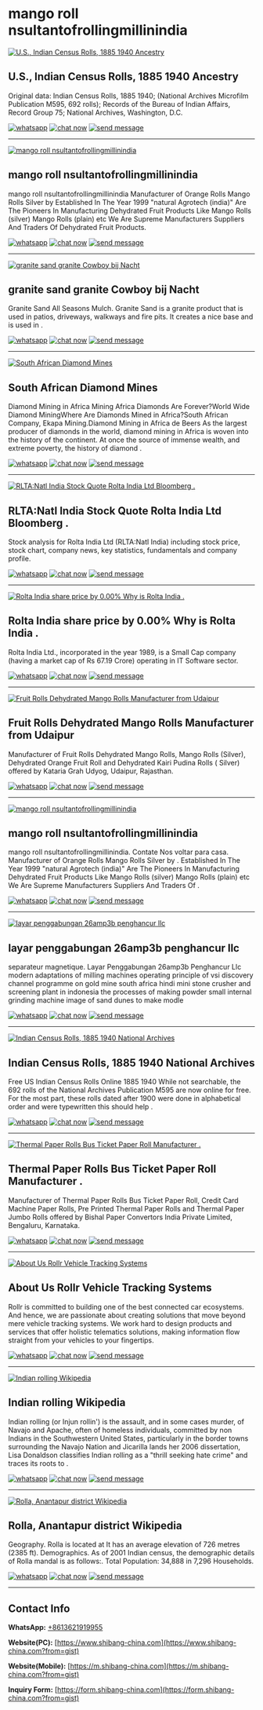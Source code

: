 # mango roll nsultantofrollingmillinindia
<a href="https://m.shibang-china.com/product/?from=gist" target="_blank">![U.S., Indian Census Rolls, 1885 1940 Ancestry](http://static.shibang-china.com/all-800x300/264.jpg)</a>

## U.S., Indian Census Rolls, 1885 1940 Ancestry
Original data: Indian Census Rolls, 1885 1940; (National Archives Microfilm Publication M595, 692 rolls); Records of the Bureau of Indian Affairs, Record Group 75; National Archives, Washington, D.C.

<a href="https://whatsapp.shibangsoft.com/WhatsApp.php" target="_blank" title="WhatsApp">![whatsapp](http://static.shibang-china.com/icon/whatsapp.png)</a> <a href="https://m.shibang-china.com/contact_us.html?from=gist" target="_blank" title="Chat with us">![chat now](http://static.shibang-china.com/icon/chat.png)</a> <a href="https://form.shibang-china.com/?from=gist" target="_blank" title="send message">![send message](http://static.shibang-china.com/icon/message.png)</a>

---
<a href="https://m.shibang-china.com/product/?from=gist" target="_blank">![mango roll nsultantofrollingmillinindia](http://static.shibang-china.com/all-800x300/703.jpg)</a>

## mango roll nsultantofrollingmillinindia
mango roll nsultantofrollingmillinindia Manufacturer of Orange Rolls Mango Rolls Silver by Established In The Year 1999 "natural Agrotech (india)" Are The Pioneers In Manufacturing Dehydrated Fruit Products Like Mango Rolls (silver) Mango Rolls (plain) etc We Are Supreme Manufacturers Suppliers And Traders Of Dehydrated Fruit Products.

<a href="https://whatsapp.shibangsoft.com/WhatsApp.php" target="_blank" title="WhatsApp">![whatsapp](http://static.shibang-china.com/icon/whatsapp.png)</a> <a href="https://m.shibang-china.com/contact_us.html?from=gist" target="_blank" title="Chat with us">![chat now](http://static.shibang-china.com/icon/chat.png)</a> <a href="https://form.shibang-china.com/?from=gist" target="_blank" title="send message">![send message](http://static.shibang-china.com/icon/message.png)</a>

---
<a href="https://m.shibang-china.com/product/?from=gist" target="_blank">![granite sand granite Cowboy bij Nacht](http://static.shibang-china.com/all-800x300/420.jpg)</a>

## granite sand granite Cowboy bij Nacht
Granite Sand All Seasons Mulch. Granite Sand is a granite product that is used in patios, driveways, walkways and fire pits. It creates a nice base and is used in .

<a href="https://whatsapp.shibangsoft.com/WhatsApp.php" target="_blank" title="WhatsApp">![whatsapp](http://static.shibang-china.com/icon/whatsapp.png)</a> <a href="https://m.shibang-china.com/contact_us.html?from=gist" target="_blank" title="Chat with us">![chat now](http://static.shibang-china.com/icon/chat.png)</a> <a href="https://form.shibang-china.com/?from=gist" target="_blank" title="send message">![send message](http://static.shibang-china.com/icon/message.png)</a>

---
<a href="https://m.shibang-china.com/product/?from=gist" target="_blank">![South African Diamond Mines](http://static.shibang-china.com/all-800x300/124.jpg)</a>

## South African Diamond Mines
Diamond Mining in Africa Mining Africa Diamonds Are Forever?World Wide Diamond MiningWhere Are Diamonds Mined in Africa?South African Company, Ekapa Mining.Diamond Mining in Africa de Beers As the largest producer of diamonds in the world, diamond mining in Africa is woven into the history of the continent. At once the source of immense wealth, and extreme poverty, the history of diamond .

<a href="https://whatsapp.shibangsoft.com/WhatsApp.php" target="_blank" title="WhatsApp">![whatsapp](http://static.shibang-china.com/icon/whatsapp.png)</a> <a href="https://m.shibang-china.com/contact_us.html?from=gist" target="_blank" title="Chat with us">![chat now](http://static.shibang-china.com/icon/chat.png)</a> <a href="https://form.shibang-china.com/?from=gist" target="_blank" title="send message">![send message](http://static.shibang-china.com/icon/message.png)</a>

---
<a href="https://m.shibang-china.com/product/?from=gist" target="_blank">![RLTA:Natl India Stock Quote Rolta India Ltd Bloomberg .](http://static.shibang-china.com/all-800x300/1492.jpg)</a>

## RLTA:Natl India Stock Quote Rolta India Ltd Bloomberg .
Stock analysis for Rolta India Ltd (RLTA:Natl India) including stock price, stock chart, company news, key statistics, fundamentals and company profile.

<a href="https://whatsapp.shibangsoft.com/WhatsApp.php" target="_blank" title="WhatsApp">![whatsapp](http://static.shibang-china.com/icon/whatsapp.png)</a> <a href="https://m.shibang-china.com/contact_us.html?from=gist" target="_blank" title="Chat with us">![chat now](http://static.shibang-china.com/icon/chat.png)</a> <a href="https://form.shibang-china.com/?from=gist" target="_blank" title="send message">![send message](http://static.shibang-china.com/icon/message.png)</a>

---
<a href="https://m.shibang-china.com/product/?from=gist" target="_blank">![Rolta India share price by 0.00% Why is Rolta India .](http://static.shibang-china.com/all-800x300/815.jpg)</a>

## Rolta India share price by 0.00% Why is Rolta India .
Rolta India Ltd., incorporated in the year 1989, is a Small Cap company (having a market cap of Rs 67.19 Crore) operating in IT Software sector.

<a href="https://whatsapp.shibangsoft.com/WhatsApp.php" target="_blank" title="WhatsApp">![whatsapp](http://static.shibang-china.com/icon/whatsapp.png)</a> <a href="https://m.shibang-china.com/contact_us.html?from=gist" target="_blank" title="Chat with us">![chat now](http://static.shibang-china.com/icon/chat.png)</a> <a href="https://form.shibang-china.com/?from=gist" target="_blank" title="send message">![send message](http://static.shibang-china.com/icon/message.png)</a>

---
<a href="https://m.shibang-china.com/product/?from=gist" target="_blank">![Fruit Rolls Dehydrated Mango Rolls Manufacturer from Udaipur](http://static.shibang-china.com/all-800x300/760.jpg)</a>

## Fruit Rolls Dehydrated Mango Rolls Manufacturer from Udaipur
Manufacturer of Fruit Rolls Dehydrated Mango Rolls, Mango Rolls (Silver), Dehydrated Orange Fruit Roll and Dehydrated Kairi Pudina Rolls ( Silver) offered by Kataria Grah Udyog, Udaipur, Rajasthan.

<a href="https://whatsapp.shibangsoft.com/WhatsApp.php" target="_blank" title="WhatsApp">![whatsapp](http://static.shibang-china.com/icon/whatsapp.png)</a> <a href="https://m.shibang-china.com/contact_us.html?from=gist" target="_blank" title="Chat with us">![chat now](http://static.shibang-china.com/icon/chat.png)</a> <a href="https://form.shibang-china.com/?from=gist" target="_blank" title="send message">![send message](http://static.shibang-china.com/icon/message.png)</a>

---
<a href="https://m.shibang-china.com/product/?from=gist" target="_blank">![mango roll nsultantofrollingmillinindia](http://static.shibang-china.com/all-800x300/493.jpg)</a>

## mango roll nsultantofrollingmillinindia
mango roll nsultantofrollingmillinindia. Contate Nos voltar para casa. Manufacturer of Orange Rolls Mango Rolls Silver by . Established In The Year 1999 "natural Agrotech (india)" Are The Pioneers In Manufacturing Dehydrated Fruit Products Like Mango Rolls (silver) Mango Rolls (plain) etc We Are Supreme Manufacturers Suppliers And Traders Of .

<a href="https://whatsapp.shibangsoft.com/WhatsApp.php" target="_blank" title="WhatsApp">![whatsapp](http://static.shibang-china.com/icon/whatsapp.png)</a> <a href="https://m.shibang-china.com/contact_us.html?from=gist" target="_blank" title="Chat with us">![chat now](http://static.shibang-china.com/icon/chat.png)</a> <a href="https://form.shibang-china.com/?from=gist" target="_blank" title="send message">![send message](http://static.shibang-china.com/icon/message.png)</a>

---
<a href="https://m.shibang-china.com/product/?from=gist" target="_blank">![layar penggabungan 26amp3b penghancur llc](http://static.shibang-china.com/all-800x300/116.jpg)</a>

## layar penggabungan 26amp3b penghancur llc
separateur magnetique. Layar Penggabungan 26amp3b Penghancur Llc modern adaptations of milling machines operating principle of vsi discovery channel programme on gold mine south africa hindi mini stone crusher and screening plant in indonesia the processes of making powder small internal grinding machine image of sand dunes to make modle

<a href="https://whatsapp.shibangsoft.com/WhatsApp.php" target="_blank" title="WhatsApp">![whatsapp](http://static.shibang-china.com/icon/whatsapp.png)</a> <a href="https://m.shibang-china.com/contact_us.html?from=gist" target="_blank" title="Chat with us">![chat now](http://static.shibang-china.com/icon/chat.png)</a> <a href="https://form.shibang-china.com/?from=gist" target="_blank" title="send message">![send message](http://static.shibang-china.com/icon/message.png)</a>

---
<a href="https://m.shibang-china.com/product/?from=gist" target="_blank">![Indian Census Rolls, 1885 1940 National Archives](http://static.shibang-china.com/all-800x300/1315.jpg)</a>

## Indian Census Rolls, 1885 1940 National Archives
Free US Indian Census Rolls Online 1885 1940 While not searchable, the 692 rolls of the National Archives Publication M595 are now online for free. For the most part, these rolls dated after 1900 were done in alphabetical order and were typewritten this should help .

<a href="https://whatsapp.shibangsoft.com/WhatsApp.php" target="_blank" title="WhatsApp">![whatsapp](http://static.shibang-china.com/icon/whatsapp.png)</a> <a href="https://m.shibang-china.com/contact_us.html?from=gist" target="_blank" title="Chat with us">![chat now](http://static.shibang-china.com/icon/chat.png)</a> <a href="https://form.shibang-china.com/?from=gist" target="_blank" title="send message">![send message](http://static.shibang-china.com/icon/message.png)</a>

---
<a href="https://m.shibang-china.com/product/?from=gist" target="_blank">![Thermal Paper Rolls Bus Ticket Paper Roll Manufacturer .](http://static.shibang-china.com/all-800x300/1443.jpg)</a>

## Thermal Paper Rolls Bus Ticket Paper Roll Manufacturer .
Manufacturer of Thermal Paper Rolls Bus Ticket Paper Roll, Credit Card Machine Paper Rolls, Pre Printed Thermal Paper Rolls and Thermal Paper Jumbo Rolls offered by Bishal Paper Convertors India Private Limited, Bengaluru, Karnataka.

<a href="https://whatsapp.shibangsoft.com/WhatsApp.php" target="_blank" title="WhatsApp">![whatsapp](http://static.shibang-china.com/icon/whatsapp.png)</a> <a href="https://m.shibang-china.com/contact_us.html?from=gist" target="_blank" title="Chat with us">![chat now](http://static.shibang-china.com/icon/chat.png)</a> <a href="https://form.shibang-china.com/?from=gist" target="_blank" title="send message">![send message](http://static.shibang-china.com/icon/message.png)</a>

---
<a href="https://m.shibang-china.com/product/?from=gist" target="_blank">![About Us Rollr Vehicle Tracking Systems](http://static.shibang-china.com/all-800x300/134.jpg)</a>

## About Us Rollr Vehicle Tracking Systems
Rollr is committed to building one of the best connected car ecosystems. And hence, we are passionate about creating solutions that move beyond mere vehicle tracking systems. We work hard to design products and services that offer holistic telematics solutions, making information flow straight from your vehicles to your fingertips.

<a href="https://whatsapp.shibangsoft.com/WhatsApp.php" target="_blank" title="WhatsApp">![whatsapp](http://static.shibang-china.com/icon/whatsapp.png)</a> <a href="https://m.shibang-china.com/contact_us.html?from=gist" target="_blank" title="Chat with us">![chat now](http://static.shibang-china.com/icon/chat.png)</a> <a href="https://form.shibang-china.com/?from=gist" target="_blank" title="send message">![send message](http://static.shibang-china.com/icon/message.png)</a>

---
<a href="https://m.shibang-china.com/product/?from=gist" target="_blank">![Indian rolling Wikipedia](http://static.shibang-china.com/all-800x300/1313.jpg)</a>

## Indian rolling Wikipedia
Indian rolling (or Injun rollin') is the assault, and in some cases murder, of Navajo and Apache, often of homeless individuals, committed by non Indians in the Southwestern United States, particularly in the border towns surrounding the Navajo Nation and Jicarilla lands her 2006 dissertation, Lisa Donaldson classifies Indian rolling as a "thrill seeking hate crime" and traces its roots to .

<a href="https://whatsapp.shibangsoft.com/WhatsApp.php" target="_blank" title="WhatsApp">![whatsapp](http://static.shibang-china.com/icon/whatsapp.png)</a> <a href="https://m.shibang-china.com/contact_us.html?from=gist" target="_blank" title="Chat with us">![chat now](http://static.shibang-china.com/icon/chat.png)</a> <a href="https://form.shibang-china.com/?from=gist" target="_blank" title="send message">![send message](http://static.shibang-china.com/icon/message.png)</a>

---
<a href="https://m.shibang-china.com/product/?from=gist" target="_blank">![Rolla, Anantapur district Wikipedia](http://static.shibang-china.com/all-800x300/686.jpg)</a>

## Rolla, Anantapur district Wikipedia
Geography. Rolla is located at It has an average elevation of 726 metres (2385 ft). Demographics. As of 2001 Indian census, the demographic details of Rolla mandal is as follows:. Total Population: 34,888 in 7,296 Households.

<a href="https://whatsapp.shibangsoft.com/WhatsApp.php" target="_blank" title="WhatsApp">![whatsapp](http://static.shibang-china.com/icon/whatsapp.png)</a> <a href="https://m.shibang-china.com/contact_us.html?from=gist" target="_blank" title="Chat with us">![chat now](http://static.shibang-china.com/icon/chat.png)</a> <a href="https://form.shibang-china.com/?from=gist" target="_blank" title="send message">![send message](http://static.shibang-china.com/icon/message.png)</a>

---
## Contact Info
**WhatsApp:**  [+8613621919955](https://whatsapp.shibangsoft.com/WhatsApp.php)

**Website(PC):** [https://www.shibang-china.com](https://www.shibang-china.com?from=gist)

**Website(Mobile):** [https://m.shibang-china.com](https://m.shibang-china.com?from=gist)

**Inquiry Form:** [https://form.shibang-china.com](https://form.shibang-china.com?from=gist)